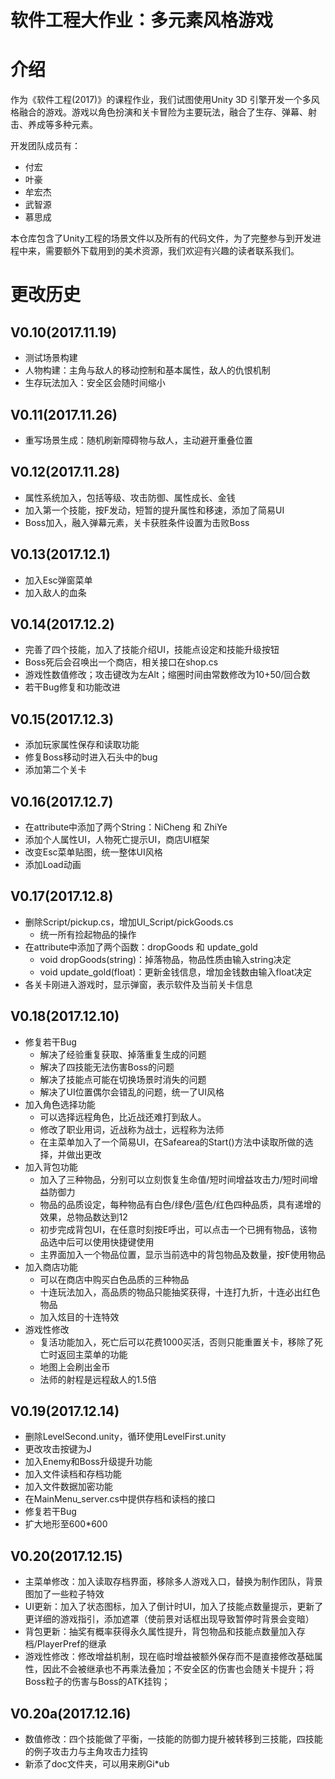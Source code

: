 软件工程大作业：多元素风格游戏
=======

# 介绍

作为《软件工程(2017)》的课程作业，我们试图使用Unity 3D 引擎开发一个多风格融合的游戏。游戏以角色扮演和关卡冒险为主要玩法，融合了生存、弹幕、射击、养成等多种元素。

开发团队成员有：

- 付宏
- 叶豪
- 牟宏杰
- 武智源
- 慕思成

本仓库包含了Unity工程的场景文件以及所有的代码文件，为了完整参与到开发进程中来，需要额外下载用到的美术资源，我们欢迎有兴趣的读者联系我们。


# 更改历史

## V0.10(2017.11.19)

- 测试场景构建
- 人物构建：主角与敌人的移动控制和基本属性，敌人的仇恨机制
- 生存玩法加入：安全区会随时间缩小

## V0.11(2017.11.26)

- 重写场景生成：随机刷新障碍物与敌人，主动避开重叠位置

## V0.12(2017.11.28)

- 属性系统加入，包括等级、攻击防御、属性成长、金钱
- 加入第一个技能，按F发动，短暂的提升属性和移速，添加了简易UI
- Boss加入，融入弹幕元素，关卡获胜条件设置为击败Boss

## V0.13(2017.12.1)

- 加入Esc弹窗菜单
- 加入敌人的血条

## V0.14(2017.12.2)

- 完善了四个技能，加入了技能介绍UI，技能点设定和技能升级按钮
- Boss死后会召唤出一个商店，相关接口在shop.cs
- 游戏性数值修改；攻击键改为左Alt；缩圈时间由常数修改为10+50/回合数
- 若干Bug修复和功能改进

## V0.15(2017.12.3)

- 添加玩家属性保存和读取功能
- 修复Boss移动时进入石头中的bug
- 添加第二个关卡

## V0.16(2017.12.7)

- 在attribute中添加了两个String：NiCheng 和 ZhiYe
- 添加个人属性UI，人物死亡提示UI，商店UI框架
- 改变Esc菜单贴图，统一整体UI风格
- 添加Load动画

## V0.17(2017.12.8)

- 删除Script/pickup.cs，增加UI_Script/pickGoods.cs
	* 统一所有捡起物品的操作
- 在attribute中添加了两个函数：dropGoods 和 update_gold
	 * void dropGoods(string)：掉落物品，物品性质由输入string决定
	 * void update_gold(float)：更新金钱信息，增加金钱数由输入float决定
- 各关卡刚进入游戏时，显示弹窗，表示软件及当前关卡信息

## V0.18(2017.12.10)

- 修复若干Bug
	* 解决了经验重复获取、掉落重复生成的问题
	* 解决了四技能无法伤害Boss的问题
	* 解决了技能点可能在切换场景时消失的问题
	* 解决了UI位置偶尔会错乱的问题，统一了UI风格
- 加入角色选择功能
	* 可以选择远程角色，比近战还难打到敌人。
	* 修改了职业用词，近战称为战士，远程称为法师
	* 在主菜单加入了一个简易UI，在Safearea的Start()方法中读取所做的选择，并做出更改
- 加入背包功能
	* 加入了三种物品，分别可以立刻恢复生命值/短时间增益攻击力/短时间增益防御力
	* 物品的品质设定，每种物品有白色/绿色/蓝色/红色四种品质，具有递增的效果，总物品数达到12
	* 初步完成背包UI，在任意时刻按E呼出，可以点击一个已拥有物品，该物品选中后可以使用快捷键使用
	* 主界面加入一个物品位置，显示当前选中的背包物品及数量，按F使用物品
- 加入商店功能
	* 可以在商店中购买白色品质的三种物品
	* 十连玩法加入，高品质的物品只能抽奖获得，十连打九折，十连必出红色物品
	* 加入炫目的十连特效
- 游戏性修改
	* 复活功能加入，死亡后可以花费1000买活，否则只能重置关卡，移除了死亡时返回主菜单的功能
	* 地图上会刷出金币
	* 法师的射程是远程敌人的1.5倍
	
## V0.19(2017.12.14)

- 删除LevelSecond.unity，循环使用LevelFirst.unity
- 更改攻击按键为J
- 加入Enemy和Boss升级提升功能
- 加入文件读档和存档功能
- 加入文件数据加密功能
- 在MainMenu_server.cs中提供存档和读档的接口
- 修复若干Bug
- 扩大地形至600*600

## V0.20(2017.12.15)

- 主菜单修改：加入读取存档界面，移除多人游戏入口，替换为制作团队，背景图加了一些粒子特效
- UI更新：加入了状态图标，加入了倒计时UI，加入了技能点数量提示，更新了更详细的游戏指引，添加遮罩（使前景对话框出现导致暂停时背景会变暗）
- 背包更新：抽奖有概率获得永久属性提升，背包物品和技能点数量加入存档/PlayerPref的继承
- 游戏性修改：修改增益机制，现在临时增益被额外保存而不是直接修改基础属性，因此不会被继承也不再乘法叠加；不安全区的伤害也会随关卡提升；将Boss粒子的伤害与Boss的ATK挂钩；

## V0.20a(2017.12.16)

- 数值修改：四个技能做了平衡，一技能的防御力提升被转移到三技能，四技能的例子攻击力与主角攻击力挂钩
- 新添了doc文件夹，可以用来刷Gi*ub
